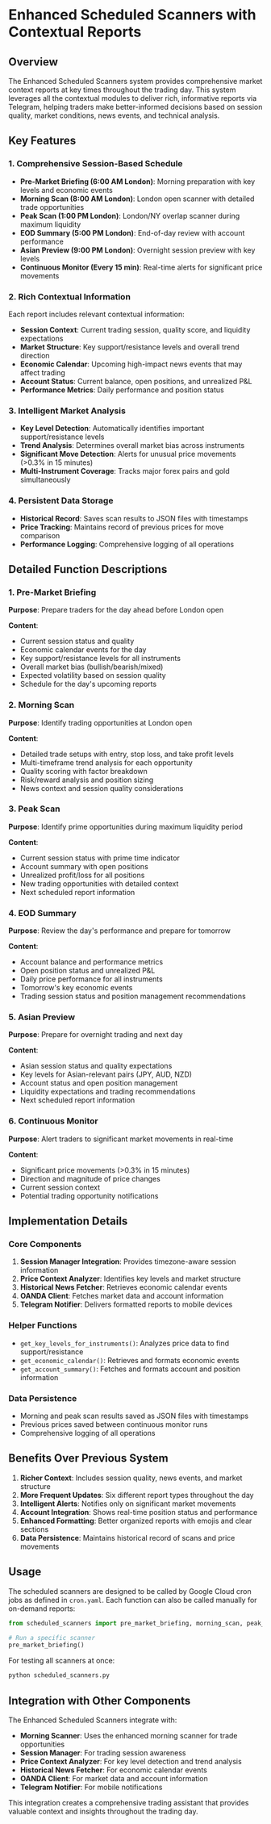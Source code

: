 # Enhanced Scheduled Scanners with Contextual Reports

## Overview

The Enhanced Scheduled Scanners system provides comprehensive market context reports at key times throughout the trading day. This system leverages all the contextual modules to deliver rich, informative reports via Telegram, helping traders make better-informed decisions based on session quality, market conditions, news events, and technical analysis.

## Key Features

### 1. Comprehensive Session-Based Schedule

- **Pre-Market Briefing (6:00 AM London)**: Morning preparation with key levels and economic events
- **Morning Scan (8:00 AM London)**: London open scanner with detailed trade opportunities
- **Peak Scan (1:00 PM London)**: London/NY overlap scanner during maximum liquidity
- **EOD Summary (5:00 PM London)**: End-of-day review with account performance
- **Asian Preview (9:00 PM London)**: Overnight session preview with key levels
- **Continuous Monitor (Every 15 min)**: Real-time alerts for significant price movements

### 2. Rich Contextual Information

Each report includes relevant contextual information:

- **Session Context**: Current trading session, quality score, and liquidity expectations
- **Market Structure**: Key support/resistance levels and overall trend direction
- **Economic Calendar**: Upcoming high-impact news events that may affect trading
- **Account Status**: Current balance, open positions, and unrealized P&L
- **Performance Metrics**: Daily performance and position status

### 3. Intelligent Market Analysis

- **Key Level Detection**: Automatically identifies important support/resistance levels
- **Trend Analysis**: Determines overall market bias across instruments
- **Significant Move Detection**: Alerts for unusual price movements (>0.3% in 15 minutes)
- **Multi-Instrument Coverage**: Tracks major forex pairs and gold simultaneously

### 4. Persistent Data Storage

- **Historical Record**: Saves scan results to JSON files with timestamps
- **Price Tracking**: Maintains record of previous prices for move comparison
- **Performance Logging**: Comprehensive logging of all operations

## Detailed Function Descriptions

### 1. Pre-Market Briefing

**Purpose**: Prepare traders for the day ahead before London open

**Content**:
- Current session status and quality
- Economic calendar events for the day
- Key support/resistance levels for all instruments
- Overall market bias (bullish/bearish/mixed)
- Expected volatility based on session quality
- Schedule for the day's upcoming reports

### 2. Morning Scan

**Purpose**: Identify trading opportunities at London open

**Content**:
- Detailed trade setups with entry, stop loss, and take profit levels
- Multi-timeframe trend analysis for each opportunity
- Quality scoring with factor breakdown
- Risk/reward analysis and position sizing
- News context and session quality considerations

### 3. Peak Scan

**Purpose**: Identify prime opportunities during maximum liquidity period

**Content**:
- Current session status with prime time indicator
- Account summary with open positions
- Unrealized profit/loss for all positions
- New trading opportunities with detailed context
- Next scheduled report information

### 4. EOD Summary

**Purpose**: Review the day's performance and prepare for tomorrow

**Content**:
- Account balance and performance metrics
- Open position status and unrealized P&L
- Daily price performance for all instruments
- Tomorrow's key economic events
- Trading session status and position management recommendations

### 5. Asian Preview

**Purpose**: Prepare for overnight trading and next day

**Content**:
- Asian session status and quality expectations
- Key levels for Asian-relevant pairs (JPY, AUD, NZD)
- Account status and open position management
- Liquidity expectations and trading recommendations
- Next scheduled report information

### 6. Continuous Monitor

**Purpose**: Alert traders to significant market movements in real-time

**Content**:
- Significant price movements (>0.3% in 15 minutes)
- Direction and magnitude of price changes
- Current session context
- Potential trading opportunity notifications

## Implementation Details

### Core Components

1. **Session Manager Integration**: Provides timezone-aware session information
2. **Price Context Analyzer**: Identifies key levels and market structure
3. **Historical News Fetcher**: Retrieves economic calendar events
4. **OANDA Client**: Fetches market data and account information
5. **Telegram Notifier**: Delivers formatted reports to mobile devices

### Helper Functions

- `get_key_levels_for_instruments()`: Analyzes price data to find support/resistance
- `get_economic_calendar()`: Retrieves and formats economic events
- `get_account_summary()`: Fetches and formats account and position information

### Data Persistence

- Morning and peak scan results saved as JSON files with timestamps
- Previous prices saved between continuous monitor runs
- Comprehensive logging of all operations

## Benefits Over Previous System

1. **Richer Context**: Includes session quality, news events, and market structure
2. **More Frequent Updates**: Six different report types throughout the day
3. **Intelligent Alerts**: Notifies only on significant market movements
4. **Account Integration**: Shows real-time position status and performance
5. **Enhanced Formatting**: Better organized reports with emojis and clear sections
6. **Data Persistence**: Maintains historical record of scans and price movements

## Usage

The scheduled scanners are designed to be called by Google Cloud cron jobs as defined in `cron.yaml`. Each function can also be called manually for on-demand reports:

```python
from scheduled_scanners import pre_market_briefing, morning_scan, peak_scan, eod_summary, asian_preview, continuous_monitor

# Run a specific scanner
pre_market_briefing()
```

For testing all scanners at once:

```bash
python scheduled_scanners.py
```

## Integration with Other Components

The Enhanced Scheduled Scanners integrate with:

- **Morning Scanner**: Uses the enhanced morning scanner for trade opportunities
- **Session Manager**: For trading session awareness
- **Price Context Analyzer**: For key level detection and trend analysis
- **Historical News Fetcher**: For economic calendar events
- **OANDA Client**: For market data and account information
- **Telegram Notifier**: For mobile notifications

This integration creates a comprehensive trading assistant that provides valuable context and insights throughout the trading day.



